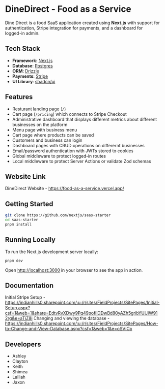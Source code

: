 # DineDirect - Food as a Service

Dine Direct is a food SaaS application created using **Next.js** with support for authentication, Stripe integration for payments, and a dashboard for logged-in admin.

## Tech Stack

- **Framework**: [Next.js](https://nextjs.org/)
- **Database**: [Postgres](https://www.postgresql.org/)
- **ORM**: [Drizzle](https://orm.drizzle.team/)
- **Payments**: [Stripe](https://stripe.com/)
- **UI Library**: [shadcn/ui](https://ui.shadcn.com/)

## Features

- Resturant landing page (`/`) 
- Cart page (`/pricing`) which connects to Stripe Checkout
- Administrative dashboard that displays different metrics about different businesses on the platform 
- Menu page with business menu
- Cart page where products can be saved
- Customers and business can login 
- Dashboard pages with CRUD operations on differernt businesses
- Email/password authentication with JWTs stored to cookies
- Global middleware to protect logged-in routes
- Local middleware to protect Server Actions or validate Zod schemas


## Website Link

DineDirect Website - https://food-as-a-service.vercel.app/

## Getting Started

```bash
git clone https://github.com/nextjs/saas-starter
cd saas-starter
pnpm install
```

## Running Locally
To run the Next.js development server locally:

```bash
pnpm dev
```
Open [http://localhost:3000](http://localhost:3000) in your browser to see the app in action.

## Documentation

Initial Stripe Setup - https://indianhills0.sharepoint.com/:u:/r/sites/FieldProjects/SitePages/Initial-Setup.aspx?csf=1&web=1&share=EdtvRvXDwy9Pq49pofilDDwBd80yAZh5gribYUUIW912rg&e=aTiZ8i
Changing and viewing the database - https://indianhills0.sharepoint.com/:u:/r/sites/FieldProjects/SitePages/How-to-Change-and-View-Database.aspx?csf=1&web=1&e=oSViCo


## Developers

- Ashley
- Clayton
- Keith
- Shimea 
- Laillah 
- Jaxon

